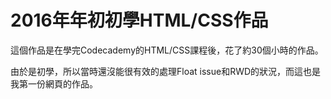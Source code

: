 # 2016年年初初學HTML/CSS作品
這個作品是在學完Codecademy的HTML/CSS課程後，花了約30個小時的作品。

由於是初學，所以當時還沒能很有效的處理Float issue和RWD的狀況，而這也是我第一份網頁的作品。
